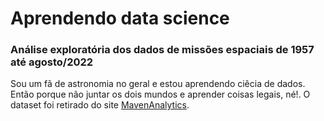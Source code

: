 # Aprendendo data science

### Análise exploratória dos dados de missões espaciais de 1957 até agosto/2022

Sou um fã de astronomia no geral e estou aprendendo ciêcia de dados. Então porque não juntar os dois mundos e aprender coisas legais, né!. O dataset foi retirado do site [MavenAnalytics]('https://www.mavenanalytics.io/data-playground').



